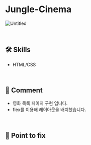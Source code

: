 # Jungle-Cinema

![Untitled](https://user-images.githubusercontent.com/102715022/167303940-f91a5647-ed02-4552-8692-1ea12cb2de17.jpeg)

<br>

## 🛠 Skills

<ul>
  <li>HTML/CSS</li>
</ul>

<br>

## 💬 Comment

<ul>
  <li>영화 목록 페이지 구현 입니다.</li>
  <li>flex를 이용해 레이아웃을 배치했습니다.</li>
</ul>

<br>

## 📌 Point to fix
